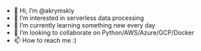 - 👋 Hi, I’m @akrymskiy
- 👀 I’m interested in serverless data processing
- 🌱 I’m currently learning something new every day
- 💞️ I’m looking to collaborate on Python/AWS/Azure/GCP/Docker
- 📫 How to reach me :)

<!---
akrymskiy/akrymskiy is a ✨ special ✨ repository because its `README.md` (this file) appears on your GitHub profile.
You can click the Preview link to take a look at your changes.
--->
